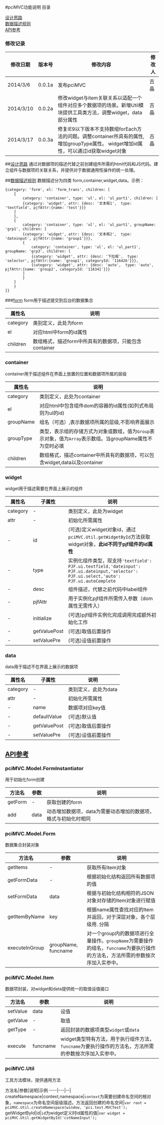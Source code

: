 #pciMVC功能说明
目录

[设计思路](#anchor1)  
[数据描述规则](#anchor2)  
[API参考](#anchor3)
### 修改记录
修改日期|版本号|修改内容|修改人
------|--|-----|------
2014/3/6|0.0.1a|发布pciMVC|古晶
2014/3/10|0.0.2a| 修改widget与item关联关系以适配一个组件对应多个数据项的场景。新增Util模块提供工具类方法，调整widget，data部分属性|古晶
2014/3/17|0.0.3a|修复IE9以下版本不支持数组forEach方法的问题。调整container所具有的属性,增加groupType属性。 widget增加id属性，可以通过id获取widget对象|古晶

##[设计思路](id:anchor1)
通过对数据项的描述代替之前创建组件所需的html代码和JS代码。建立组件与数据项的关联关系，并提供对于数据通用性操作的统一处理。

##[数据描述规则](id:anchor2)
数据描述分为四类 form,container,widget,data。示例：

	{category: 'form', el: 'form_trans', children: [
        {
            category: 'container', type: 'ul', el: 'ul_part1', children: [
            {category: 'widget', attr: {desc: '文本框1',  type: 'textfield', pjfAttr:{name: 'test'}}}
        ]
        },
        {
            category: 'container', type: 'ul', el: 'ul_part1', groupName: 'grp1', children: [
            {category: 'widget', attr: {desc: '文本框2',  type: 'dateinput', pjfAttr:{name: 'group1'}}},
            {
                category: 'container', type: 'ul', el: 'ul_part1', groupName: 'grp3', children: [
                {category: 'widget', attr: {desc: '下拉框',  type: 'selector', pjfAttr:{name: 'group1', categoryId: '116426'}}},
                {category: 'widget', attr: {desc: 'auto',  type: 'auto', pjfAttr:{name: 'group2', categoryId: '116341'}}}
            ]
            }
        ]
        }
    ]}    
###[form](id:anchor21)
form用于描述提交到后台的数据集合

属性名|说明
----|--
category|类别定义，此处为form
el|对应html中form的id属性
children|数组格式，描述form中所具有的数据项，只能包含container

### container
container用于描述组件在界面上放置的位置和数据项所属的层级

属性名|说明
----|--
category|类别定义，此处为container
el|对应html中包含组件dom的容器的id属性(如列式布局则为ul的id)
groupName|组名（可选）,表示数据项所属的层级,不影响界面展示
groupType|类型，表示组的存储方式为对象或数组，值为`Group`表示对象，值为`Array`表示数组。当groupName属性不为空时必填
children|数组格式，描述container中所具有的数据项，可以包含widget,data以及container

### widget
widget用于描述需要在界面上展示的组件

属性名|子属性|说明
----|---|--
category|-|类别定义，此处为widget
attr|-|初始化所需属性
-|id|(可选)定义widget对象id，通过`pciMVC.Util.getWidgetById`方法获取widget对象，**此id不同于pjf组件的id属性**
-|type|实例化组件类型，现支持`'textfield': PJF.ui.textfield,'dateinput': PJF.ui.dateinput,'selector': PJF.ui.select,'auto': PJF.ui.autoComplete`
-|desc|组件描述，代替之前代码中label组件
-|pjfAttr|用于实例化pjf组件所需传入参数（dom属性无需传入）
-|initialize|(可选)pjf组件实例化完成调用完成额外初始化工作
-|getValuePost|(可选)取值后置操作
-|setValuePre|(可选)设值前置操作

### data
data用于描述不在界面上展示的数据项

属性名|子属性|说明
----|---|--
category|-|类别定义，此处为data
attr|-|初始化所需属性
-|name|数据项对应key值
-|defaultValue|(可选)默认值
-|getValuePost|(可选)取值后置操作
-|setValuePre|(可选)设值前置操作

## [API参考](id:anchor3)
### pciMVC.Model.FormInstantiator
用于初始化form创建

方法名|参数|说明
----|---|--
getForm|-|获取创建的form
add|data|动态增加数据项，data为需要动态增加的数据项，格式与初始化时相同

### pciMVC.Model.Form
数据集合封装对象

方法名|参数|说明
----|---|--
getItems|-|获取所有Item对象
getFormData|-|根据初始化结构返回所有数据项的值
setFormData|data|根据与初始化结构相符的JSON对象对存储的Item对象进行赋值
getItemByName|key|根据name属性查找对应的Item并返回，对于深层对象，各个层级用`.`分隔
executeInGroup|groupName, funcname|对一个group内的数据项进行全量操作。`groupName`为需要操作的组名，`funcname`为要执行操作的方法名，方法所需的参数按次序加入实参中。

### pciMVC.Model.Item
数据项封装，对widget和data提供统一的取值设值接口

方法名|参数|说明
----|---|--
setValue|data|设值
getValue|-|取值
getType|-|返回封装的数据项类型`widget`或`data`
execute|funcname|widget类型特有方法，用于执行组件方法，`funcname`为要执行操作的方法名，方法所需的参数按次序加入实参中。

### pciMVC.Util
工具方法模块，提供通用方法

方法名|参数|说明|示例
----|---|--|
createNamespace|context,namespace|`context`为需要创建命名空间的根对象，`namespace`为命名空间层级描述。方法返回创建的命名空间|`var root = pciMVC.Util.createNamespace(window, 'pci.test.MVCTest');`
getWidgetById|id|`id`为widget定义时id属性的值|`var widget = pciMVC.Util.getWidgetById('cstNameInput');`